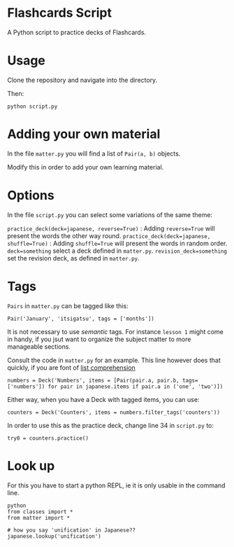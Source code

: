 # Flashcards Script

A Python script to practice decks of Flashcards.

# Usage

Clone the repository and navigate into the directory.

Then:

`python script.py`
	
# Adding your own material

In the file `matter.py` you will find a list of `Pair(a, b)` objects.

Modify this in order to add your own learning material.

# Options

In the file `script.py` you can select some variations of the same theme:

`practice_deck(deck=japanese, reverse=True)` : Adding `reverse=True` will present the words the other way round.
`practice_deck(deck=japanese, shuffle=True)` : Adding `shuffle=True` will present the words in random order.
`deck=something` select a deck defined in `matter.py`.
`revision_deck=something` set the revision deck, as defined in `matter.py`.
	
# Tags

`Pairs` in `matter.py` can be tagged like this:

`Pair('January', 'itsigatsu', tags = ['months'])`

It is not necessary to use _semantic_ tags. For instance `lesson 1` might come in handy, if you jsut want to organize the subject matter to more manageable sections.

Consult the code in `matter.py` for an example. This line however does that quickly, if you are font of [list comprehension](https://www.w3schools.com/python/python_lists_comprehension.asp)

	numbers = Deck('Numbers', items = [Pair(pair.a, pair.b, tags=['numbers']) for pair in japanese.items if pair.a in ('one', 'two')])

Either way, when you have a Deck with tagged items, you can use:

	counters = Deck('Counters', items = numbers.filter_tags('counters'))
	
In order to use this as the practice deck, change line 34 in `script.py` to:

	try0 = counters.practice() 
	
# Look up

For this you have to start a python REPL, ie it is only usable in the command line.

	python
	from classes import *
	from matter import *
	
	# how you say 'unification' in Japanese??
	japanese.lookup('unification')


